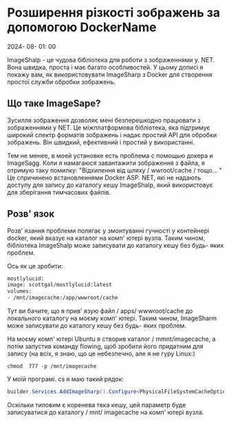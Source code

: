 # Розширення різкості зображень за допомогою DockerName

<datetime class="hidden">2024- 08- 01: 00</datetime>

<!--category-- Docker, ImageSharp -->
ImageShalp - це чудова бібліотека для роботи з зображеннями у. NET. Вона швидка, проста і має багато особливостей. У цьому дописі я покажу вам, як використовувати ImageSharp з Docker для створення простої служби обробки зображень.

## Що таке ImageSape?

Зусилля зображення дозволяє мені безперешкодно працювати з зображеннями у NET. Це міжплатформова бібліотека, яка підтримує широкий спектр форматів зображень і надає простий API для обробки зображень. Він швидкий, ефективний і простий у використанні.

Тем не менее, в моей установке есть проблема с помощью докера и ImageSagg. Коли я намагаюся завантажити зображення з файла, я отримую таку помилку:
"Відхилення від шляху / wwroot/cache / тощо... "
Це спричинено встановленнями Docker ASP. NET, які не надають доступу для запису до каталогу кешу ImageShalp, який використовує для зберігання тимчасових файлів.

## Розв' язок

Розв' язання проблеми полягає у змонтуванні гучності у контейнері docker, який вказує на каталог на комп' ютері вузла. Таким чином, бібліотека ImageShalp може записувати до каталогу кешу без будь- яких проблем.

Ось як це зробити:

```dockerfile
mostlylucid:
image: scottgal/mostlylucid:latest
volumes:
- /mnt/imagecache:/app/wwwroot/cache
```

Тут ви бачите, що я прив' язую файл / apps/ wwwroot/cache до локального каталогу на моєму комп' ютері. Таким чином, ImageSharm може записувати до каталогу кешу без будь- яких проблем.

На моєму комп' ютері Ubuntu я створив каталог / mmnt/imagecache, а потім запустив команду flowing, щоб зробити його придатним для запису (на всіх, я знаю, що це небезпечно, але я не гуру Linux:)

```shell
chmod  777 -p /mnt/imagecache
```

У моїй програмі. cs я маю такий рядок:

```csharp
builder.Services.AddImageSharp().Configure<PhysicalFileSystemCacheOptions>(options => options.CacheFolder = "cache");
```

Оскільки типовим є коренева тека кешу, цей параметр буде записуватися до каталогу / mnt/ imagecache на комп' ютері вузла.